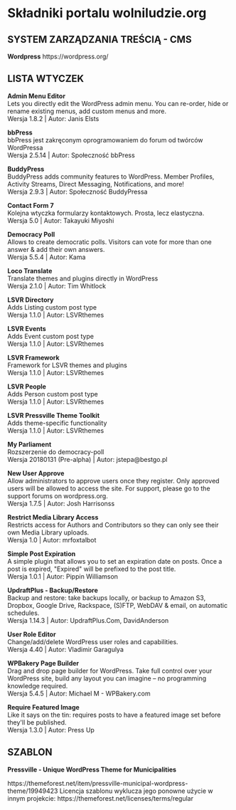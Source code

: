 <h1>Składniki portalu wolniludzie.org</h1>
<h2>SYSTEM ZARZĄDZANIA TREŚCIĄ - CMS</h2>
<p><strong>Wordpress</strong> https://wordpress.org/</p>
<h2>LISTA WTYCZEK</h2>
<p><strong>Admin Menu Editor</strong> <br />Lets you directly edit the WordPress admin menu. You can re-order, hide or rename existing menus, add custom menus and more. <br />Wersja 1.8.2 | Autor: Janis Elsts</p>
<p><strong>bbPress</strong> <br />bbPress jest zakręconym oprogramowaniem do forum od twórców WordPressa <br />Wersja 2.5.14 | Autor: Społeczność bbPress</p>
<p><strong>BuddyPress</strong> <br />BuddyPress adds community features to WordPress. Member Profiles, Activity Streams, Direct Messaging, Notifications, and more! <br />Wersja 2.9.3 | Autor: Społeczność BuddyPressa  <strong> </strong></p>
<p><strong>Contact Form 7</strong><br />Kolejna wtyczka formularzy kontaktowych. Prosta, lecz elastyczna. <br />Wersja 5.0 | Autor: Takayuki Miyoshi</p>
<p><strong>Democracy Poll</strong> <br />Allows to create democratic polls. Visitors can vote for more than one answer &amp; add their own answers. <br />Wersja 5.5.4 | Autor: Kama  <strong></strong></p>
<p><strong>Loco Translate</strong> <br />Translate themes and plugins directly in WordPress <br />Wersja 2.1.0 | Autor: Tim Whitlock</p>
<p><strong>LSVR Directory</strong> <br />Adds Listing custom post type <br />Wersja 1.1.0 | Autor: LSVRthemes  <strong></strong></p>
<p><strong>LSVR Events</strong> <br />Adds Event custom post type <br />Wersja 1.1.0 | Autor: LSVRthemes  <strong></strong></p>
<p><strong>LSVR Framework</strong> <br />Framework for LSVR themes and plugins <br />Wersja 1.1.0 | Autor: LSVRthemes  <strong></strong></p>
<p><strong>LSVR People</strong> <br />Adds Person custom post type <br />Wersja 1.1.0 | Autor: LSVRthemes  <strong></strong></p>
<p><strong>LSVR Pressville Theme Toolkit</strong> <br />Adds theme-specific functionality<br />Wersja 1.1.0 | Autor: LSVRthemes</p>
<p><strong>My Parliament</strong> <br />Rozszerzenie do democracy-poll <br />Wersja 20180131 (Pre-alpha) | Autor: jstepa@bestgo.pl  <strong></strong></p>
<p><strong>New User Approve</strong> <br />Allow administrators to approve users once they register. Only approved users will be allowed to access the site. For support, please go to the support forums on wordpress.org. <br />Wersja 1.7.5 | Autor: Josh Harrisonss  <strong></strong></p>
<p><strong>Restrict Media Library Access</strong> <br />Restricts access for Authors and Contributors so they can only see their own Media Library uploads. <br />Wersja 1.0 | Autor: mrfoxtalbot</p>
<p><strong>Simple Post Expiration</strong> <br />A simple plugin that allows you to set an expiration date on posts. Once a post is expired, "Expired" will be prefixed to the post title. <br />Wersja 1.0.1 | Autor: Pippin Williamson  <strong></strong></p>
<p><strong>UpdraftPlus - Backup/Restore</strong> <br />Backup and restore: take backups locally, or backup to Amazon S3, Dropbox, Google Drive, Rackspace, (S)FTP, WebDAV &amp; email, on automatic schedules. <br />Wersja 1.14.3 | Autor: UpdraftPlus.Com, DavidAnderson</p>
<p><strong>User Role Editor</strong> <br />Change/add/delete WordPress user roles and capabilities. <br />Wersja 4.40 | Autor: Vladimir Garagulya</p>
<p><strong>WPBakery Page Builder</strong><br />Drag and drop page builder for WordPress. Take full control over your WordPress site, build any layout you can imagine – no programming knowledge required. <br />Wersja 5.4.5 | Autor: Michael M - WPBakery.com</p>

<p><strong>Require Featured Image</strong><br />
Like it says on the tin: requires posts to have a featured image set before they'll be published.
<br />Wersja 1.3.0 | Autor: Press Up</p>


<h2>SZABLON</h2>
<p><strong>Pressville - Unique WordPress Theme for Municipalities</strong></p>
https://themeforest.net/item/pressville-municipal-wordpress-theme/19949423
Licencja szablonu wyklucza jego ponowne użycie w innym projekcie: 
https://themeforest.net/licenses/terms/regular
